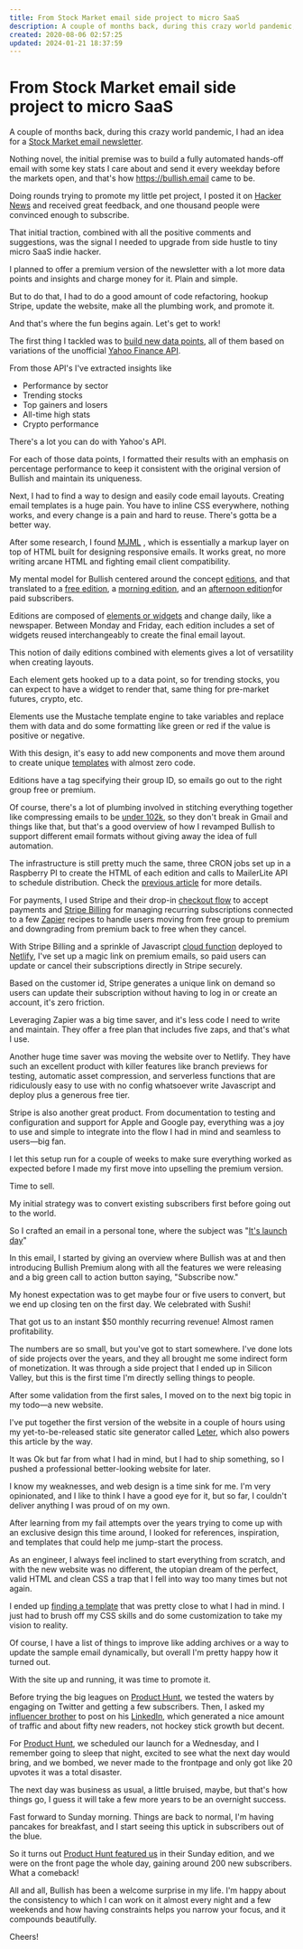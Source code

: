 ```yaml
---
title: From Stock Market email side project to micro SaaS
description: A couple of months back, during this crazy world pandemic, I had an idea for a Stock Market email newsletter. 
created: 2020-08-06 02:57:25
updated: 2024-01-21 18:37:59
---
```

  
# From Stock Market email side project to micro SaaS
A couple of months back, during this crazy world pandemic, I had an idea for a [Stock Market email newsletter](https://bullish.email). 

Nothing novel, the initial premise was to build a fully automated hands-off email with some key stats I care about and send it every weekday before the markets open, and that's how https://bullish.email came to be.

Doing rounds trying to promote my little pet project, I posted it on [Hacker News](https://news.ycombinator.com/item?id=22870667) and received great feedback, and one thousand people were convinced enough to subscribe.

That initial traction, combined with all the positive comments and suggestions, was the signal I needed to upgrade from side hustle to tiny micro SaaS indie hacker.

I planned to offer a premium version of the newsletter with a lot more data points and insights and charge money for it. Plain and simple.

But to do that, I had to do a good amount of code refactoring, hookup Stripe, update the website, make all the plumbing work, and promote it.

And that's where the fun begins again. Let's get to work!

The first thing I tackled was to [build new data points](https://github.com/eduardosasso/bullish/tree/master/services), all of them based on variations of the unofficial [Yahoo Finance API](https://github.com/eduardosasso/bullish/blob/master/services/config.rb).

From those API's I've extracted insights like
* Performance by sector
* Trending stocks
* Top gainers and losers
* All-time high stats
* Crypto performance

There's a lot you can do with Yahoo's API. 

For each of those data points, I formatted their results with an emphasis on percentage performance to keep it consistent with the original version of Bullish and maintain its uniqueness.

Next, I had to find a way to design and easily code email layouts. Creating email templates is a huge pain. You have to inline CSS everywhere, nothing works, and every change is a pain and hard to reuse. There's gotta be a better way.

After some research, I found  [MJML](https://mjml.io/) , which is essentially a markup layer on top of HTML built for designing responsive emails. It works great, no more writing arcane HTML and fighting email client compatibility.

My mental model for Bullish centered around the concept [editions](https://github.com/eduardosasso/bullish/tree/master/editions), and that translated to a [free edition](https://github.com/eduardosasso/bullish/blob/master/editions/free.rb), a [morning edition](https://github.com/eduardosasso/bullish/blob/master/editions/morning.rb), and an [afternoon edition](https://github.com/eduardosasso/bullish/blob/master/editions/afternoon.rb)for paid subscribers.

Editions are composed of [elements or widgets](https://github.com/eduardosasso/bullish/blob/master/editions/widgets.rb) and change daily, like a newspaper. Between Monday and Friday, each edition includes a set of widgets reused interchangeably to create the final email layout.

This notion of daily editions combined with elements gives a lot of versatility when creating layouts.

Each element gets hooked up to a data point, so for trending stocks, you can expect to have a widget to render that, same thing for pre-market futures, crypto, etc.

Elements use the Mustache template engine to take variables and replace them with data and do some formatting like green or red if the value is positive or negative.

With this design, it's easy to add new components and move them around to create unique [templates](https://github.com/eduardosasso/bullish/blob/master/templates/template.rb) with almost zero code.

Editions have a tag specifying their group ID, so emails go out to the right group free or premium.

Of course, there's a lot of plumbing involved in stitching everything together like compressing emails to be [under 102k](https://mailchimp.com/help/gmail-is-clipping-my-email/), so they don't break in Gmail and things like that, but that's a good overview of how I revamped Bullish to support different email formats without giving away the idea of full automation.

The infrastructure is still pretty much the same, three CRON jobs set up in a Raspberry PI to create the HTML of each edition and calls to MailerLite API to schedule distribution. Check the [previous article](https://eduardosasso.co/blog/turning-my-obsession-in-the-stock-market-into-a-side-project/) for more details.

For payments, I used Stripe and their drop-in [checkout flow](https://stripe.com/docs/payments/checkout) to accept payments and [Stripe Billing](https://stripe.com/billing) for managing recurring subscriptions connected to a few [Zapier](https://zapier.com/) recipes to handle users moving from free group to premium and downgrading from premium back to free when they cancel.

With Stripe Billing and a sprinkle of Javascript [cloud function](https://www.netlify.com/products/functions/) deployed to [Netlify](https://www.netlify.com), I've set up a magic link on premium emails, so paid users can update or cancel their subscriptions directly in Stripe securely.

Based on the customer id, Stripe generates a unique link on demand so users can update their subscription without having to log in or create an account, it's zero friction.

Leveraging Zapier was a big time saver, and it's less code I need to write and maintain. They offer a free plan that includes five zaps, and that's what I use.

Another huge time saver was moving the website over to Netlify. They have such an excellent product with killer features like branch previews for testing, automatic asset compression, and serverless functions that are ridiculously easy to use with no config whatsoever write Javascript and deploy plus a generous free tier.

Stripe is also another great product. From documentation to testing and configuration and support for Apple and Google pay, everything was a joy to use and simple to integrate into the flow I had in mind and seamless to users—big fan.

I let this setup run for a couple of weeks to make sure everything worked as expected before I made my first move into upselling the premium version.

Time to sell. 

My initial strategy was to convert existing subscribers first before going out to the world.

So I crafted an email in a personal tone, where the subject was "[It's launch day](https://preview.mailerlite.com/o2y8k1)"

In this email, I started by giving an overview where Bullish was at and then introducing Bullish Premium along with all the features we were releasing and a big green call to action button saying, "Subscribe now."

My honest expectation was to get maybe four or five users to convert, but we end up closing ten on the first day. We celebrated with Sushi!

That got us to an instant $50 monthly recurring revenue! Almost ramen profitability.

The numbers are so small, but you've got to start somewhere. I've done lots of side projects over the years, and they all brought me some indirect form of monetization. It was through a side project that I ended up in Silicon Valley, but this is the first time I'm directly selling things to people.

After some validation from the first sales, I moved on to the next big topic in my todo—a new website.

I've put together the first version of the website in a couple of hours using my yet-to-be-released static site generator called [Leter](https://github.com/eduardosasso/leter), which also powers this article by the way.

It was Ok but far from what I had in mind, but I had to ship something, so I pushed a professional better-looking website for later.

I know my weaknesses, and web design is a time sink for me. I'm very opinionated, and I like to think I have a good eye for it, but so far, I couldn't deliver anything I was proud of on my own.

After learning from my fail attempts over the years trying to come up with an exclusive design this time around, I looked for references, inspiration, and templates that could help me jump-start the process.

As an engineer, I always feel inclined to start everything from scratch, and with the new website was no different, the utopian dream of the perfect, valid HTML and clean CSS a trap that I fell into way too many times but not again.

I ended up [finding a template](https://themeforest.net/item/fold-software-and-app-template/24295615) that was pretty close to what I had in mind. I just had to brush off my CSS skills and do some customization to take my vision to reality.

Of course, I have a list of things to improve like adding archives or a way to update the sample email dynamically, but overall I'm pretty happy how it turned out.

With the site up and running, it was time to promote it.

Before trying the big leagues on [Product Hunt](https://www.producthunt.com), we tested the waters by engaging on Twitter and getting a few subscribers. Then, I asked my [influencer brother](https://www.linkedin.com/in/abduzeedo/) to post on his [LinkedIn](https://www.linkedin.com/feed/update/urn:li:activity:6693739953026945024/), which generated a nice amount of traffic and about fifty new readers, not hockey stick growth but decent. 

For [Product Hunt](https://www.producthunt.com/posts/bullish), we scheduled our launch for a Wednesday, and I remember going to sleep that night, excited to see what the next day would bring, and we bombed, we never made to the frontpage and only got like 20 upvotes it was a total disaster.

The next day was business as usual, a little bruised, maybe, but that's how things go, I guess it will take a few more years to be an overnight success. 

Fast forward to Sunday morning. Things are back to normal, I'm having pancakes for breakfast, and I start seeing this uptick in subscribers out of the blue.

So it turns out [Product Hunt featured us](https://www.producthunt.com/posts/bullish) in their Sunday edition, and we were on the front page the whole day, gaining around 200 new subscribers. What a comeback!

All and all, Bullish has been a welcome surprise in my life. I'm happy about the consistency to which I can work on it almost every night and a few weekends and how having constraints helps you narrow your focus, and it compounds beautifully.

Cheers!

